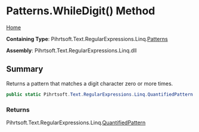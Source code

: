 # Patterns\.WhileDigit\(\) Method

[Home](../../../../../../README.md)

**Containing Type**: Pihrtsoft\.Text\.RegularExpressions\.Linq\.[Patterns](../README.md)

**Assembly**: Pihrtsoft\.Text\.RegularExpressions\.Linq\.dll

## Summary

Returns a pattern that matches a digit character zero or more times\.

```csharp
public static Pihrtsoft.Text.RegularExpressions.Linq.QuantifiedPattern WhileDigit()
```

### Returns

Pihrtsoft\.Text\.RegularExpressions\.Linq\.[QuantifiedPattern](../../QuantifiedPattern/README.md)

